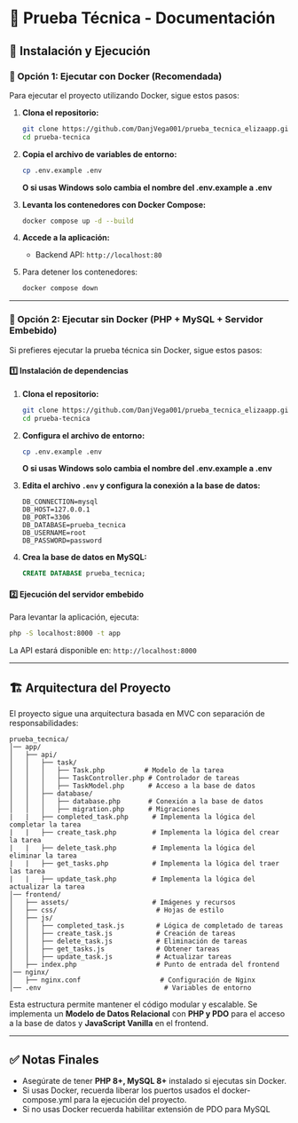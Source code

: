 # 📌 Prueba Técnica - Documentación

## 🚀 Instalación y Ejecución

### 🔹 Opción 1: Ejecutar con Docker (Recomendada)

Para ejecutar el proyecto utilizando Docker, sigue estos pasos:

1. **Clona el repositorio:**
   ```sh
   git clone https://github.com/DanjVega001/prueba_tecnica_elizaapp.git
   cd prueba-tecnica
   ```

2. **Copia el archivo de variables de entorno:**
   ```sh
   cp .env.example .env
   ```

   **O si usas Windows solo cambia el nombre del .env.example a .env**

3. **Levanta los contenedores con Docker Compose:**
   ```sh
   docker compose up -d --build
   ```

4. **Accede a la aplicación:**  
   - Backend API: `http://localhost:80`
   
5. Para detener los contenedores:
   ```sh
   docker compose down
   ```

---

### 🔹 Opción 2: Ejecutar sin Docker (PHP + MySQL + Servidor Embebido)

Si prefieres ejecutar la prueba técnica sin Docker, sigue estos pasos:

#### **1️⃣ Instalación de dependencias**

1. **Clona el repositorio:**
   ```sh
   git clone https://github.com/DanjVega001/prueba_tecnica_elizaapp.git
   cd prueba-tecnica
   ```

2. **Configura el archivo de entorno:**
   ```sh
   cp .env.example .env
   ```

    **O si usas Windows solo cambia el nombre del .env.example a .env**


3. **Edita el archivo `.env` y configura la conexión a la base de datos:**
   ```env
   DB_CONNECTION=mysql
   DB_HOST=127.0.0.1
   DB_PORT=3306
   DB_DATABASE=prueba_tecnica
   DB_USERNAME=root
   DB_PASSWORD=password
   ```

4. **Crea la base de datos en MySQL:**
   ```sql
   CREATE DATABASE prueba_tecnica;
   ```

#### **2️⃣ Ejecución del servidor embebido**

Para levantar la aplicación, ejecuta:
```sh
php -S localhost:8000 -t app
```

La API estará disponible en: `http://localhost:8000`

---

## 🏗️ Arquitectura del Proyecto

El proyecto sigue una arquitectura basada en MVC con separación de responsabilidades:

```
prueba_tecnica/
│── app/
│   ├── api/
│   │   ├── task/
│   │   │   ├── Task.php          # Modelo de la tarea
│   │   │   ├── TaskController.php # Controlador de tareas
│   │   │   ├── TaskModel.php      # Acceso a la base de datos
│   │   ├── database/
│   │   │   ├── database.php       # Conexión a la base de datos
│   │   │   ├── migration.php      # Migraciones
|   |   ├── completed_task.php      # Implementa la lógica del completar la tarea      
|   |   ├── create_task.php         # Implementa la lógica del crear la tarea  
|   |   ├── delete_task.php         # Implementa la lógica del eliminar la tarea  
|   |   ├── get_tasks.php           # Implementa la lógica del traer las tarea  
|   |   ├── update_task.php         # Implementa la lógica del actualizar la tarea  
│── frontend/
│   ├── assets/                     # Imágenes y recursos
│   ├── css/                         # Hojas de estilo
│   ├── js/
│   │   ├── completed_task.js        # Lógica de completado de tareas
│   │   ├── create_task.js           # Creación de tareas
│   │   ├── delete_task.js           # Eliminación de tareas
│   │   ├── get_tasks.js             # Obtener tareas
│   │   ├── update_task.js           # Actualizar tareas
│   ├── index.php                    # Punto de entrada del frontend
│── nginx/
│   ├── nginx.conf                    # Configuración de Nginx
│── .env                               # Variables de entorno
```

Esta estructura permite mantener el código modular y escalable. Se implementa un **Modelo de Datos Relacional** con **PHP y PDO** para el acceso a la base de datos y **JavaScript Vanilla** en el frontend.

---

## ✅ Notas Finales
- Asegúrate de tener **PHP 8+, MySQL 8+** instalado si ejecutas sin Docker.
- Si usas Docker, recuerda liberar los puertos usados el docker-compose.yml para la ejecución del proyecto.
- Si no usas Docker recuerda habilitar extensión de PDO para MySQL
